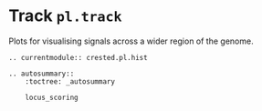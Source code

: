 # Track  `pl.track`

Plots for visualising signals across a wider region of the genome.

```{eval-rst}
.. currentmodule:: crested.pl.hist
```

```{eval-rst}
.. autosummary::
    :toctree: _autosummary

    locus_scoring
```